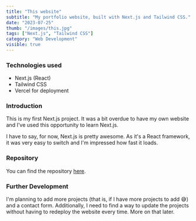 ```yaml
---
title: "This website"
subtitle: "My portfolio website, built with Next.js and Tailwind CSS."
date: "2023-07-25"
thumb: "/images/this.jpg"
tags: ["Next.js", "Tailwind CSS"]
category: "Web Development"
visible: true
---
```


### Technologies used

* Next.js (React)
* Tailwind CSS
* Vercel for deployment

### Introduction

This is my first Next.js project. It was a bit overdue to have my own website and I've used this opportunity to learn Next.js.

I have to say, for now, Next.js is pretty awesome. As it's a React framework, it was very easy to switch and I'm impressed how fast it loads.

### Repository

You can find the repository [here](https://github.com/hristokoev/portfolio/).

### Further Development

I'm planning to add more projects (that is, if I have more projects to add 😅) and a contact form. Additionally, I need to find a way to update the projects without having to redeploy the website every time. More on that later.